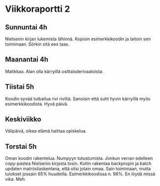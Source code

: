 # Viikkoraportti 2
## Sunnuntai 4h
Nielsenin kirjan lukemista lähinnä. Kopioin esimerkkikoodin ja laitoin sen toimimaan. Sörkin sitä ees taas.
## Maanantai 4h
Matikkaa. Alan olla kärryillä osittaisderivaatoista.
## Tiistai 5h
Koodin syvää tutkailua rivi riviltä. Sanoisin että suht hyvin kärryillä myös esimerkkikoodista. Hyvä päivä.
## Keskiviikko
Välipäivä, oikea elämä haittaa opiskelua.
## Torstai 5h
Oman koodin rakentelua. Numpyyn tutustumista. Jonkun verran edelleen copy-pastea Nielsenin kirjasta tosin. Koitin rakentaa backpropin ja batch updaten matriisilaskentana, että olisi jotain omaa. Sain toimimaan, mutta tulokset jossain 65% huudeilla. Esimerkkikoodissa n. 96%. En löydä missä vika. Meh.
